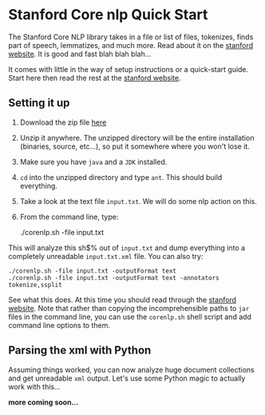 Stanford Core nlp Quick Start
=============================

The Stanford Core NLP library takes in a file or list of files, tokenizes, finds part of speech, lemmatizes, and much more.  Read about it on the [stanford website](http://nlp.stanford.edu/software/corenlp.shtml).  It is good and fast blah blah blah...

It comes with little in the way of setup instructions or a quick-start guide.  Start here then read the rest at the [stanford website][corenlp].


Setting it up
-------------

1. Download the zip file [here](http://nlp.stanford.edu/software/corenlp.shtml#Download)
2. Unzip it anywhere.  The unzipped directory will be the entire installation (binaries, source, etc...), so put it somewhere where you won't lose it.
3. Make sure you have `java` and a `JDK` installed.
4. `cd` into the unzipped directory and type `ant`.  This should build everything.
5. Take a look at the text file `input.txt`.  We will do some nlp action on this.
5. From the command line, type:

    ./corenlp.sh -file input.txt

This will analyze this sh$% out of `input.txt` and dump everything into a completely unreadable `input.txt.xml` file.  You can also try:

    ./corenlp.sh -file input.txt -outputFormat text
    ./corenlp.sh -file input.txt -outputFormat text -annotators tokenize,ssplit

See what this does.  At this time you should read through the [stanford website][corenlp].  Note that rather than copying the incomprehensible paths to `jar` files in the command line, you can use the `corenlp.sh` shell script and add command line options to them.

Parsing the xml with Python
---------------------------

Assuming things worked, you can now analyze huge document collections and get unreadable `xml` output.  Let's use some Python magic to actually work with this...

**more coming soon...**


[corenlp]: http://nlp.stanford.edu/software/corenlp.shtml
